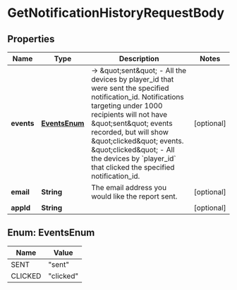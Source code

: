 

# GetNotificationHistoryRequestBody


## Properties

| Name | Type | Description | Notes |
|------------ | ------------- | ------------- | -------------|
|**events** | [**EventsEnum**](#EventsEnum) | -&gt; \&quot;sent\&quot; - All the devices by player_id that were sent the specified notification_id.  Notifications targeting under 1000 recipients will not have \&quot;sent\&quot; events recorded, but will show \&quot;clicked\&quot; events. \&quot;clicked\&quot; - All the devices by &#x60;player_id&#x60; that clicked the specified notification_id. |  [optional] |
|**email** | **String** | The email address you would like the report sent. |  [optional] |
|**appId** | **String** |  |  [optional] |



## Enum: EventsEnum

| Name | Value |
|---- | -----|
| SENT | &quot;sent&quot; |
| CLICKED | &quot;clicked&quot; |



